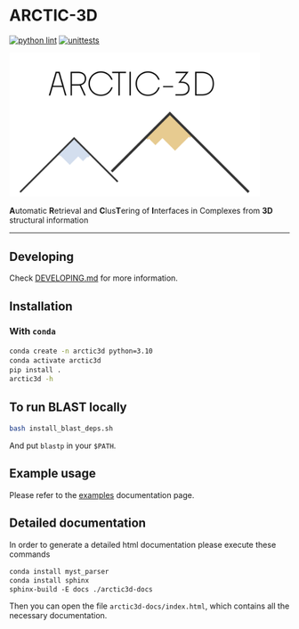 # ARCTIC-3D

[![python lint](https://github.com/haddocking/arctic3d/actions/workflows/.lint.yml/badge.svg)](https://github.com/haddocking/arctic3d/actions/workflows/.lint.yml)
[![unittests](https://github.com/haddocking/arctic3d/actions/workflows/unittests.yml/badge.svg)](https://github.com/haddocking/arctic3d/actions/workflows/unittests.yml)

<img src="docs/imgs/arctic3d.png" width="450">

**A**utomatic **R**etrieval and **C**lus**T**ering of **I**nterfaces in Complexes from **3D** structural information

---

## Developing

Check [DEVELOPING.md](DEVELOPING.md) for more information.

## Installation

### With `conda`

```bash
conda create -n arctic3d python=3.10
conda activate arctic3d
pip install .
arctic3d -h
```

## To run BLAST locally

```bash
bash install_blast_deps.sh
```

And put `blastp` in your `$PATH`.

## Example usage

Please refer to the [examples](docs/examples.md) documentation page.

## Detailed documentation

In order to generate a detailed html documentation please execute these commands

```text
conda install myst_parser
conda install sphinx
sphinx-build -E docs ./arctic3d-docs
```

Then you can open the file `arctic3d-docs/index.html`, which contains all the necessary documentation.
